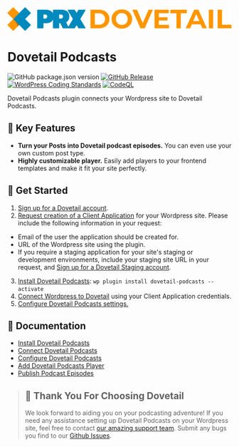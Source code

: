 ![PRX Dovetail](./docs/images/logo.svg)

# Dovetail Podcasts

![GitHub package.json version](https://img.shields.io/github/package-json/v/PRX/Dovetail-Wordpress-Plugin)
[![GitHub Release](https://img.shields.io/github/v/release/PRX/Dovetail-Wordpress-Plugin)](https://github.com/PRX/Dovetail-Wordpress-Plugin/releases)
[![WordPress Coding Standards](https://github.com/PRX/Dovetail-Wordpress-Plugin/workflows/WordPress%20Coding%20Standards/badge.svg)](https://github.com/PRX/Dovetail-Wordpress-Plugin/actions?query=workflow%3A%22WordPress+Coding+Standards%22)
[![CodeQL](https://github.com/PRX/Dovetail-Wordpress-Plugin/workflows/CodeQL/badge.svg)](https://github.com/PRX/Dovetail-Wordpress-Plugin/actions?query=workflow%3A%22CodeQL%22)

Dovetail Podcasts plugin connects your Wordpress site to Dovetail Podcasts.

## 🌟 Key Features

- **Turn your Posts into Dovetail podcast episodes.** You can even use your own custom post type.
- **Highly customizable player.** Easily add players to your frontend templates and make it fit your site perfectly.

## 🚀 Get Started

1. [Sign up for a Dovetail account](https://id.prx.org).
2. [Request creation of a Client Application](mailto:podcast-support@prx.org?subject=Request%20For%20%Wordpress%20Plugin%20Client%20Application) for your Wordpress site. Please include the following information in your request:

- Email of the user the application should be created for.
- URL of the Wordpress site using the plugin.
- If you require a staging application for your site's staging or development environments, include your staging site URL in your request, and [Sign up for a Dovetail Staging account](https://id.staging.prx.org).

3. [Install Dovetail Podcasts](./docs/installation.md): `wp plugin install dovetail-podcasts --activate`
4. [Connect Wordpress to Dovetail](./docs/settings-client-application.md) using your Client Application credentials.
5. [Configure Dovetail Podcasts settings.](./docs/settings-general.md)

## 📖 **Documentation**

- [Install Dovetail Podcasts](./docs/installation.md)
- [Connect Dovetail Podcasts](./docs/settings-client-application.md)
- [Configure Dovetail Podcasts](./docs/settings-general.md)
- [Add Dovetail Podcasts Player](./docs/player.md)
- [Publish Podcast Episodes](./docs/podcast-episodes.md)

> ## 🫶 Thank You For Choosing Dovetail
>
> We look forward to aiding you on your podcasting adventure! If you need any assistance setting up Dovetail Podcasts on your Wordpress site, feel free to contact [our amazing support team](mailto:podcast-support@prx.org?subject=Help%20With%20Dovetail%20Podcasts%20Wordpress%20Plugin). Submit any bugs you find to our [Github Issues](https://github.com/PRX/Dovetail-Wordpress-Plugin/issues).
